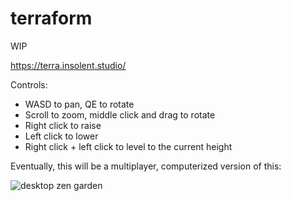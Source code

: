 # terraform

WIP

https://terra.insolent.studio/

Controls:

* WASD to pan, QE to rotate
* Scroll to zoom, middle click and drag to rotate
* Right click to raise
* Left click to lower
* Right click + left click to level to the current height

Eventually, this will be a multiplayer, computerized version of this:

![desktop zen garden](https://i.imgur.com/NZTlAyT.jpg)
